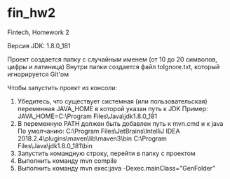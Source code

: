 # fin_hw2
Fintech, Homework 2

Версия JDK: 1.8.0_181

Проект создается папку с случайным именем (от 10 до 20 символов, цифры и латиница)
Внутри папки создается файл toIgnore.txt, который игнорируется Git'ом

Чтобы запустить проект из консоли:
1) Убедитесь, что существует системная (или пользовательская) переменная JAVA_HOME в которой указан путь к JDK 
Пример: JAVA_HOME=C:\Program Files\Java\jdk1.8.0_181
2) В переменную PATH должен быть добавлен путь к mvn.cmd и к java 
По умолчанию:
C:\Program Files\JetBrains\IntelliJ IDEA 2018.2.4\plugins\maven\lib\maven3\bin
C:\Program Files\Java\jdk1.8.0_181\bin
3) Запустить командную строку, перейти в папку с проектом
4) Выполнить команду mvn compile
5) Выполнить команду mvn exec:java -Dexec.mainClass="GenFolder"
